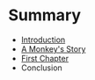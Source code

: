 # Summary

* [Introduction](README.md)
* [A Monkey's Story](a_monkeys_story.md)
* [First Chapter](chapter1.md)
* Conclusion

